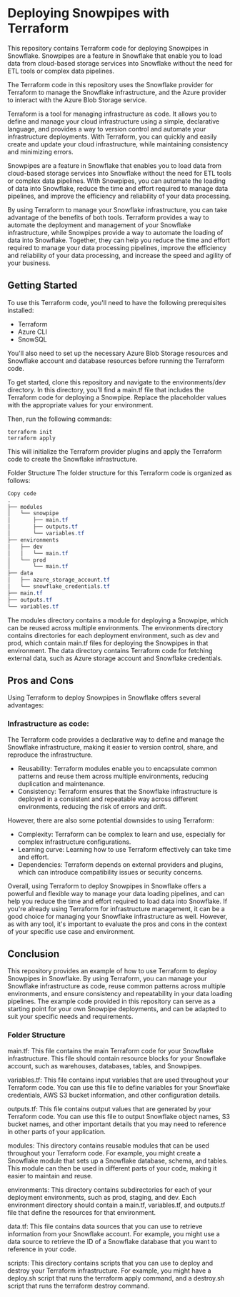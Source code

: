 # Deploying Snowpipes with Terraform
This repository contains Terraform code for deploying Snowpipes in Snowflake. Snowpipes are a feature in Snowflake that enable you to load data from cloud-based storage services into Snowflake without the need for ETL tools or complex data pipelines.

The Terraform code in this repository uses the Snowflake provider for Terraform to manage the Snowflake infrastructure, and the Azure provider to interact with the Azure Blob Storage service.

Terraform is a tool for managing infrastructure as code. It allows you to define and manage your cloud infrastructure using a simple, declarative language, and provides a way to version control and automate your infrastructure deployments. With Terraform, you can quickly and easily create and update your cloud infrastructure, while maintaining consistency and minimizing errors.

Snowpipes are a feature in Snowflake that enables you to load data from cloud-based storage services into Snowflake without the need for ETL tools or complex data pipelines. With Snowpipes, you can automate the loading of data into Snowflake, reduce the time and effort required to manage data pipelines, and improve the efficiency and reliability of your data processing.

By using Terraform to manage your Snowflake infrastructure, you can take advantage of the benefits of both tools. Terraform provides a way to automate the deployment and management of your Snowflake infrastructure, while Snowpipes provide a way to automate the loading of data into Snowflake. Together, they can help you reduce the time and effort required to manage your data processing pipelines, improve the efficiency and reliability of your data processing, and increase the speed and agility of your business.

## Getting Started
To use this Terraform code, you'll need to have the following prerequisites installed:
- Terraform
- Azure CLI
- SnowSQL

You'll also need to set up the necessary Azure Blob Storage resources and Snowflake account and database resources before running the Terraform code.

To get started, clone this repository and navigate to the environments/dev directory. In this directory, you'll find a main.tf file that includes the Terraform code for deploying a Snowpipe. Replace the placeholder values with the appropriate values for your environment.

Then, run the following commands:

```
terraform init
terraform apply
```

This will initialize the Terraform provider plugins and apply the Terraform code to create the Snowflake infrastructure.

Folder Structure
The folder structure for this Terraform code is organized as follows:

```css
Copy code
.
├── modules
│   └── snowpipe
│       ├── main.tf
│       ├── outputs.tf
│       └── variables.tf
├── environments
│   ├── dev
│   │   └── main.tf
│   └── prod
│       └── main.tf
├── data
│   ├── azure_storage_account.tf
│   └── snowflake_credentials.tf
├── main.tf
├── outputs.tf
└── variables.tf
```

The modules directory contains a module for deploying a Snowpipe, which can be reused across multiple environments. The environments directory contains directories for each deployment environment, such as dev and prod, which contain main.tf files for deploying the Snowpipes in that environment. The data directory contains Terraform code for fetching external data, such as Azure storage account and Snowflake credentials.

## Pros and Cons
Using Terraform to deploy Snowpipes in Snowflake offers several advantages:

### Infrastructure as code: 
The Terraform code provides a declarative way to define and manage the Snowflake infrastructure, making it easier to version control, share, and reproduce the infrastructure.
- Reusability: Terraform modules enable you to encapsulate common patterns and reuse them across multiple environments, reducing duplication and maintenance.
- Consistency: Terraform ensures that the Snowflake infrastructure is deployed in a consistent and repeatable way across different environments, reducing the risk of errors and drift.

However, there are also some potential downsides to using Terraform:

- Complexity: Terraform can be complex to learn and use, especially for complex infrastructure configurations.
- Learning curve: Learning how to use Terraform effectively can take time and effort.
- Dependencies: Terraform depends on external providers and plugins, which can introduce compatibility issues or security concerns.

Overall, using Terraform to deploy Snowpipes in Snowflake offers a powerful and flexible way to manage your data loading pipelines, and can help you reduce the time and effort required to load data into Snowflake. If you're already using Terraform for infrastructure management, it can be a good choice for managing your Snowflake infrastructure as well. However, as with any tool, it's important to evaluate the pros and cons in the context of your specific use case and environment.

## Conclusion
This repository provides an example of how to use Terraform to deploy Snowpipes in Snowflake. By using Terraform, you can manage your Snowflake infrastructure as code, reuse common patterns across multiple environments, and ensure consistency and repeatability in your data loading pipelines. The example code provided in this repository can serve as a starting point for your own Snowpipe deployments, and can be adapted to suit your specific needs and requirements.

### Folder Structure

main.tf: This file contains the main Terraform code for your Snowflake infrastructure. This file should contain resource blocks for your Snowflake account, such as warehouses, databases, tables, and Snowpipes.

variables.tf: This file contains input variables that are used throughout your Terraform code. You can use this file to define variables for your Snowflake credentials, AWS S3 bucket information, and other configuration details.

outputs.tf: This file contains output values that are generated by your Terraform code. You can use this file to output Snowflake object names, S3 bucket names, and other important details that you may need to reference in other parts of your application.

modules: This directory contains reusable modules that can be used throughout your Terraform code. For example, you might create a Snowflake module that sets up a Snowflake database, schema, and tables. This module can then be used in different parts of your code, making it easier to maintain and reuse.

environments: This directory contains subdirectories for each of your deployment environments, such as prod, staging, and dev. Each environment directory should contain a main.tf, variables.tf, and outputs.tf file that define the resources for that environment.

data.tf: This file contains data sources that you can use to retrieve information from your Snowflake account. For example, you might use a data source to retrieve the ID of a Snowflake database that you want to reference in your code.

scripts: This directory contains scripts that you can use to deploy and destroy your Terraform infrastructure. For example, you might have a deploy.sh script that runs the terraform apply command, and a destroy.sh script that runs the terraform destroy command.
